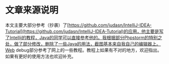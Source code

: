 # 文章来源说明

本文主要大部分参考（抄袭）了[https://github.com/judasn/IntelliJ-IDEA-Tutorial](https://github.com/judasn/IntelliJ-IDEA-Tutorial)的应用，他主要是写了Intellij的教程，Java的同学可以直接参考他的。我根据部分Phpstorm的特别之处，做了部分修改，删除了一些Java的用法，截图基本来自我自己的编辑器上。Web debug部分参考了网上的一些教程。教程上如果有不对的地方，欢迎指出。如果有更好的使用方法也欢迎补充。

